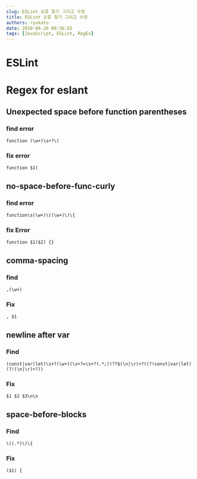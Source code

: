 ```yaml
---
slug: ESLint 오류 찾기 그리고 수정
title: ESLint 오류 찾기 그리고 수정
authors: ryukato
date: 2018-06-26 09:36:55
tags: [JavaScript, ESLint, RegEx]
---
```


# ESLint

# Regex for eslant
## Unexpected space before function parentheses
### find error
`function (\w+)\s+?\(`
### fix error
`function $1(`

## no-space-before-func-curly
### find error
`function\s(\w+)\((\w+)\)\{`
### fix Error
`function $1($2) {}`


## comma-spacing
### find
`,(\w+)`
### Fix
`, $1`

## newline after var
### Find
`(const|var|let)\s+?(\w+)(\s+?=\s+?(.*;))??$(\n|\r)+?((?!const|var|let)(?!(\n|\r)+?))`
### Fix
`$1 $2 $3\n\n`

## space-before-blocks
### Find
`\((.*)\)\{`
### Fix
`($1) {`
